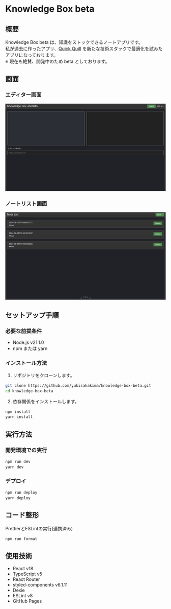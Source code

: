 # Knowledge Box beta

## 概要

Knowledge Box beta は、知識をストックできるノートアプリです。</br>
私が過去に作ったアプリ、[Quick Quill](https://quick-quill.herokuapp.com/) を新たな技術スタックで最適化を試みたアプリになっております。</br>
※ 現在も絶賛、開発中のため beta としております。

## 画面

### エディター画面

![エディダー画像](./src/assets/img/editor-img.png)

### ノートリスト画面

![ノートリスト](./src/assets/img/note-list-img.png)

## セットアップ手順

### 必要な前提条件

- Node.js v21.1.0
- npm または yarn

### インストール方法

1. リポジトリをクローンします。

```zsh
git clone https://github.com/yukisakakima/knowledge-box-beta.git
cd knowledge-box-beta
```

2. 依存関係をインストールします。

```zsh
npm install
yarn install
```

## 実行方法

### 開発環境での実行

```zsh
npm run dev
yarn dev
```

### デプロイ

```zsh
npm run deploy
yarn deploy
```

## コード整形

PrettierとESLintの実行(連携済み)

```zsh
npm run format
```

## 使用技術

- React v18
- TypeScript v5
- React Router
- styled-components v6.1.11
- Dexie
- ESLint v8
- GitHub Pages
